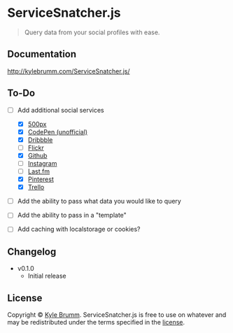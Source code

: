 # ServiceSnatcher.js

> Query data from your social profiles with ease.


## Documentation

http://kylebrumm.com/ServiceSnatcher.js/


## To-Do

- [ ] Add additional social services
    - [x] [500px](https://github.com/500px/api-documentation/)
    - [x] [CodePen (unofficial)](http://cpv2api.com/)
    - [x] [Dribbble](http://developer.dribbble.com/v1/)
    - [ ] [Flickr](https://www.flickr.com/services/api/)
    - [x] [Github](https://developer.github.com/v3/)
    - [ ] [Instagram](https://www.instagram.com/developer/)
    - [ ] [Last.fm](http://www.last.fm/api)
    - [x] [Pinterest](https://developers.pinterest.com/)
    - [x] [Trello](https://developers.trello.com/)
- [ ] Add the ability to pass what data you would like to query
- [ ] Add the ability to pass in a "template"
- [ ] Add caching with localstorage or cookies?


## Changelog

- v0.1.0
    - Initial release


## License

Copyright © [Kyle Brumm](http://kylebrumm.com). ServiceSnatcher.js is free to use on whatever and may be redistributed under the terms specified in the [license](LICENSE.md).
